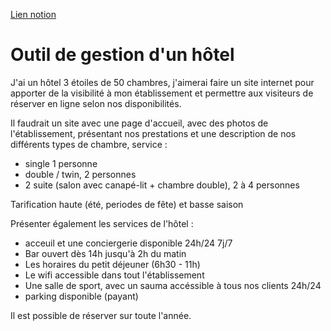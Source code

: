 [Lien notion](https://www.notion.so/Exercice-CDC-7be6ab9eff36403992a65acbbf8666d8)
# Outil de gestion d'un hôtel

J'ai un hôtel 3 étoiles de 50 chambres, j'aimerai faire un site internet pour apporter de la visibilité à mon établissement et permettre aux visiteurs de réserver en ligne selon nos disponibilités.

Il faudrait un site avec une page d'accueil, avec des photos de l'établissement, présentant nos prestations et une description de nos différents types de chambre, service :
- single 1 personne
- double / twin, 2 personnes
- 2 suite (salon avec canapé-lit + chambre double), 2 à 4 personnes

Tarification haute (été, periodes de fête) et basse saison

Présenter également les services de l'hôtel :
- acceuil et une conciergerie disponible 24h/24 7j/7
- Bar ouvert dès 14h jusqu'à 2h du matin
- Les horaires du petit déjeuner (6h30 - 11h)
- Le wifi accessible dans tout l'établissement
- Une salle de sport, avec un sauma accéssible à tous nos clients 24h/24
- parking disponible (payant)

Il est possible de réserver sur toute l'année.